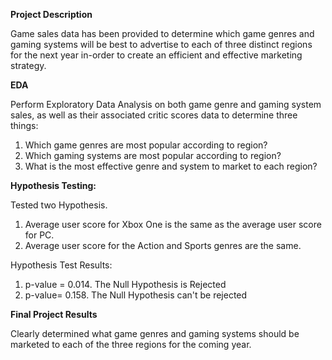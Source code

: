 <b> Project Description </b> 

Game sales data has been provided to determine which game genres and gaming systems will be best to advertise to each of three distinct regions for the next year in-order to create an efficient and effective marketing strategy.

<b> EDA </b>

Perform Exploratory Data Analysis on both game genre and gaming system sales, as well as their associated critic scores data to determine three things:

1. Which game genres are most popular according to region?
2. Which gaming systems are most popular according to region?
3. What is the most effective genre and system to market to each region?

<b>Hypothesis Testing:</b>

Tested two Hypothesis.
1. Average user score for Xbox One is the same as the average user score for PC.
2. Average user score for the Action and Sports genres are the same.

Hypothesis Test Results:

1. p-value = 0.014. The Null Hypothesis is Rejected
2. p-value= 0.158. The Null Hypothesis can't be rejected


<b> Final Project Results </b> 

Clearly determined what game genres and gaming systems should be marketed to each of the three regions for the coming year. 
